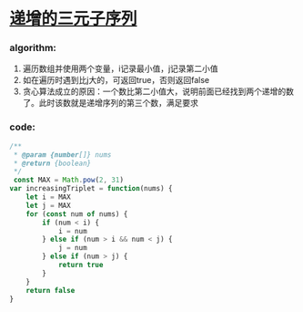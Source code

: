 # [递增的三元子序列](https://leetcode-cn.com/leetbook/read/top-interview-questions-medium/xvvuqg/)

### algorithm: 
1. 遍历数组并使用两个变量，i记录最小值，j记录第二小值
2. 如在遍历时遇到比j大的，可返回true，否则返回false
3. 贪心算法成立的原因：一个数比第二小值大，说明前面已经找到两个递增的数了。此时该数就是递增序列的第三个数，满足要求

### code:
```javascript
/**
 * @param {number[]} nums
 * @return {boolean}
 */
 const MAX = Math.pow(2, 31)
var increasingTriplet = function(nums) {
    let i = MAX
    let j = MAX
    for (const num of nums) {
        if (num < i) {
            i = num
        } else if (num > i && num < j) {
            j = num
        } else if (num > j) {
            return true
        }
    }
    return false
}
```

